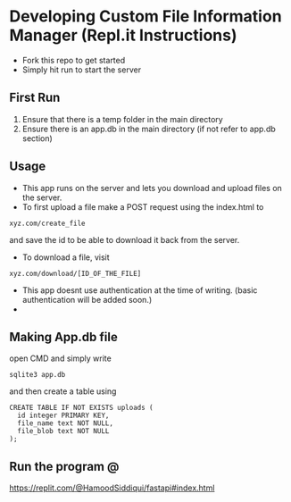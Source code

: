# Developing Custom File Information Manager (Repl.it Instructions)

- Fork this repo to get started
- Simply hit run to start the server
 
## First Run

1. Ensure that there is a temp folder in the main directory
2. Ensure there is an app.db in the main directory (if not refer to app.db section)

## Usage
- This app runs on the server and lets you download and upload files on the server.
- To first upload a file make a POST request using the index.html to 
```
xyz.com/create_file
```
  and save the id to be able to download it back from the server.
- To download a file, visit 
```
xyz.com/download/[ID_OF_THE_FILE]
```
- This app doesnt use authentication at the time of writing. (basic authentication will be added soon.)
- 
## Making App.db file
open CMD and simply write
```
sqlite3 app.db
```
and then create a table using
```
CREATE TABLE IF NOT EXISTS uploads (
  id integer PRIMARY KEY,
  file_name text NOT NULL,
  file_blob text NOT NULL
);
```

## Run the program @
https://replit.com/@HamoodSiddiqui/fastapi#index.html
